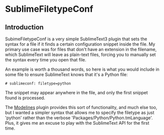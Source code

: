 SublimeFiletypeConf
===================

[//]: # (sublimeconf: filetype=markdown)

Introduction
------------

SubimeFiletypeConf is a very simple SublimeText3 plugin that sets the syntax
for a file if it finds a certain configuration snippet inside the file. My
primary use case was for files that don't have an extension in the filename,
which SublimeText will leave as plain-text files, forcing you to manually
set the syntax every time you open that file.

An example is worth a thousand words, so here is what you would include in
some file to ensure SublimeText knows that it's a Python file:

```
# sublimeconf: filetype=python
```

The snippet may appear anywhere in the file, and only the first snippet
found is processed.

The [Modelines](https://github.com/SublimeText/Modelines) plugin provides
this sort of functionality, and much else too, but I wanted a simpler syntax
that allows me to specify the filetype as just 'python' rather than the
verbose 'Packages/Python/Python.tmLanguage'. Plus, it gives me an excuse to
play with the SublimeText API for the first time.
